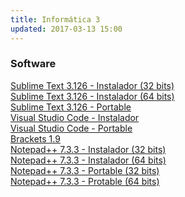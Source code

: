 ```yaml
---
title: Informática 3
updated: 2017-03-13 15:00
---
```


### Software

<i class="fa fa-windows" aria-hidden="true"></i> [Sublime Text 3.126 - Instalador (32 bits)](https://download.sublimetext.com/Sublime%20Text%20Build%203126%20Setup.exe)<br />
<i class="fa fa-windows" aria-hidden="true"></i> [Sublime Text 3.126 - Instalador (64 bits)](https://download.sublimetext.com/Sublime%20Text%20Build%203126%20x64%20Setup.exe)<br />
<i class="fa fa-windows" aria-hidden="true"></i> [Sublime Text 3.126  - Portable](https://download.sublimetext.com/Sublime%20Text%20Build%203126.zip)<br />
<i class="fa fa-windows" aria-hidden="true"></i> [Visual Studio Code - Instalador](https://code.visualstudio.com/docs/?dv=win)<br />
<i class="fa fa-windows" aria-hidden="true"></i> [Visual Studio Code - Portable](https://code.visualstudio.com/docs/?dv=winzip)<br />
<i class="fa fa-windows" aria-hidden="true"></i> [Brackets 1.9](https://github.com/adobe/brackets/releases/download/release-1.9/Brackets.Release.1.9.msi)<br />
<i class="fa fa-windows" aria-hidden="true"></i> [Notepad++ 7.3.3 - Instalador (32 bits)](https://notepad-plus-plus.org/repository/7.x/7.3.3/npp.7.3.3.Installer.exe)<br />
<i class="fa fa-windows" aria-hidden="true"></i> [Notepad++ 7.3.3 - Instalador (64 bits)](https://notepad-plus-plus.org/repository/7.x/7.3.3/npp.7.3.3.Installer.x64.exe)<br />
<i class="fa fa-windows" aria-hidden="true"></i> [Notepad++ 7.3.3 - Portable (32 bits)](https://notepad-plus-plus.org/repository/7.x/7.3.3/npp.7.3.3.bin.zip)<br />
<i class="fa fa-windows" aria-hidden="true"></i> [Notepad++ 7.3.3 - Protable (64 bits)](https://notepad-plus-plus.org/repository/7.x/7.3.3/npp.7.3.3.bin.x64.zip)<br />











